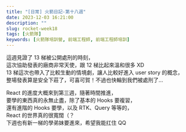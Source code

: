 ```yaml
---
title: "[日常] 火箭日記-第十八週"
date: 2023-12-03 16:21:00
description: ""
slug: rocket-week18
tags: [火箭隊]
keywords: [火箭隊培訓營, 前端工程師, 前端工程師培訓]
---
```


這週見證了 13 梯被公開處刑的時刻，  
這次協助發表的廠商非常天使，跟 12 梯比起來溫和很多 XD  
13 梯這次也帶入了比較生動的情境劇，讓人比較好進入 user story 的概念，  
整場發表算是安全下莊了，可喜可賀！不過也快輪到我們被處刑了...

React 的進度大概來到第三週，隨著時間推進，  
要學的東西真的永無止盡，除了基本的 Hooks 要複習，    
還有進階的 Hooks 要學，以及 RTK、Query 等等的，  
React 的世界真的很寬闊（？  
下週也有新一梯的學弟妹要進來，希望我能扛住 QQ

